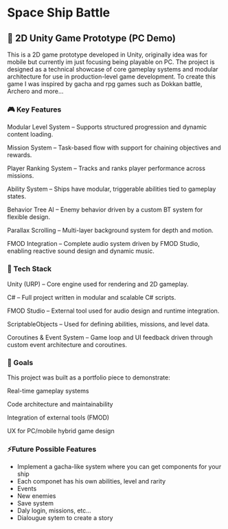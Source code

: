 
# Space Ship Battle
## 🚀 2D Unity Game Prototype (PC Demo)

This is a 2D game prototype developed in Unity, originally idea was for mobile but currently im just focusing being playable on PC. The project is designed as a technical showcase of core gameplay systems and modular architecture for use in production-level game development. 
To create this game I was inspired by gacha and rpg games such as Dokkan battle, Archero and more...

### 🎮 Key Features
Modular Level System – Supports structured progression and dynamic content loading.

Mission System – Task-based flow with support for chaining objectives and rewards.

Player Ranking System – Tracks and ranks player performance across missions.

Ability System – Ships have modular, triggerable abilities tied to gameplay states.

Behavior Tree AI – Enemy behavior driven by a custom BT system for flexible design.

Parallax Scrolling – Multi-layer background system for depth and motion.

FMOD Integration – Complete audio system driven by FMOD Studio, enabling reactive sound design and dynamic music.

### 🧪 Tech Stack
Unity (URP) – Core engine used for rendering and 2D gameplay.

C# – Full project written in modular and scalable C# scripts.

FMOD Studio – External tool used for audio design and runtime integration.

ScriptableObjects – Used for defining abilities, missions, and level data.

Coroutines & Event System – Game loop and UI feedback driven through custom event architecture and coroutines.

### 🎯 Goals
This project was built as a portfolio piece to demonstrate:

Real-time gameplay systems

Code architecture and maintainability

Integration of external tools (FMOD)

UX for PC/mobile hybrid game design


### ⚡Future Possible Features
- Implement a gacha-like system where you can get components for your ship
- Each componet has his own abilities, level and rarity
- Events
- New enemies
- Save system
- Daly login, missions, etc...
- Dialougue sytem to create a story
